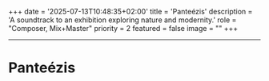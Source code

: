 +++
date = '2025-07-13T10:48:35+02:00'
title = 'Panteézis'
description = 'A soundtrack to an exhibition exploring nature and modernity.'
role = "Composer, Mix+Master"
priority = 2
featured = false
image = ""
+++

---

# Panteézis



